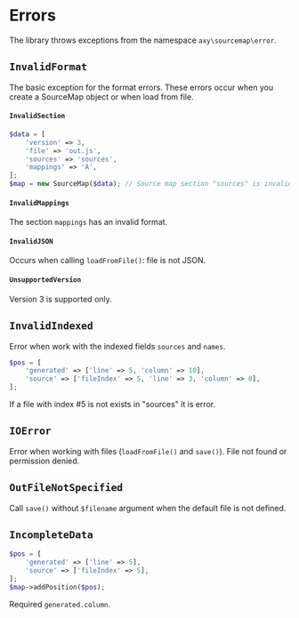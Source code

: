 # Errors

The library throws exceptions from the namespace `axy\sourcemap\error`.

## `InvalidFormat`

The basic exception for the format errors.
These errors occur when you create a SourceMap object or when load from file.

#### `InvalidSection`

```php
$data = [
    'version' => 3,
    'file' => 'out.js',
    'sources' => 'sources',
    'mappings' => 'A',
];
$map = new SourceMap($data); // Source map section "sources" is invalid: "must be an array"
```

#### `InvalidMappings`

The section `mappings` has an invalid format.

#### `InvalidJSON`

Occurs when calling `loadFromFile()`: file is not JSON.

#### `UnsupportedVersion`

Version 3 is supported only.

## `InvalidIndexed`

Error when work with the indexed fields `sources` and `names`.

```php
$pos = [
    'generated' => ['line' => 5, 'column' => 10],
    'source' => ['fileIndex' => 5, 'line' => 3, 'column' => 0],
];
```

If a file with index #5 is not exists in "sources" it is error.

## `IOError`

Error when working with files (`loadFromFile()` and `save()`).
File not found or permission denied.

## `OutFileNotSpecified`

Call `save()` without `$filename` argument when the default file is not defined.

## `IncompleteData`

```php
$pos = [
    'generated' => ['line' => 5],
    'source' => ['fileIndex' => 5],
];
$map->addPosition($pos);
```

Required `generated.column`.
